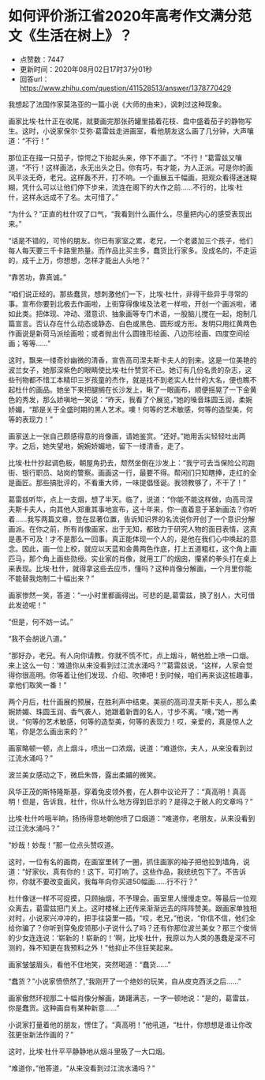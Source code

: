 # 如何评价浙江省2020年高考作文满分范文《生活在树上》？
- 点赞数：7447
- 更新时间：2020年08月02日17时37分01秒
- 回答url：https://www.zhihu.com/question/411528513/answer/1378770429
<body>
 <p data-pid="xz9plvY3">我想起了法国作家莫洛亚的一篇小说《大师的由来》，讽刺过这种现象。</p>
 <p data-pid="9VRqiMhL">画家比埃·杜什正在收尾，就要画完那张药罐里插着花枝、盘中盛着茄子的静物写生。这时，小说家保尔·艾弥·葛雷兹走进画室，看他朋友这么画了几分钟，大声嚷道：“不行！”</p>
 <p data-pid="LrrkwzGG">那位正在描一只茄子，惊愕之下抬起头来，停下不画了。“不行！”葛雷兹又嚷道，“不行！这样画法，永无出头之日。你有巧，有才能，为人正派。可是你的画风平淡无奇，老兄。这样轰不开，打不响。一个画展五千幅画，把观众看得迷迷糊糊，凭什么可以让他们停下步来，流连在阁下的大作之前……不行的，比埃·杜什，这样永远成不了名。太可惜了。”</p>
 <p data-pid="dZq-pFmT">“为什么？”正直的杜什叹了口气，“我看到什么画什么，尽量把内心的感受表现出来。”</p>
 <p data-pid="oDDFHf0r">“话是不错的，可怜的朋友。你已有家室之累，老兄，一个老婆加三个孩子，他们每人每天要三千卡路里热量。而作品比买主多，蠢货比行家多。没成名的，不走运的，成千上万，你想想，怎样才能出人头地？”</p>
 <p data-pid="Qqkd1wBP">“靠苦功，靠真诚。”</p>
 <p data-pid="cvyqG6zV">“咱们说正经的。那些蠢货，想刺激他们一下，比埃·杜什，非得干些异乎寻常的事。宣布你要到北极去作画啦，上街穿得像埃及法老一样啦，开创一个画派啦，诸如此类。把体现、冲动、潜意识、抽象画等专门术语，一股脑儿搅在一起，炮制几篇宣言。否认存在什么动态或静态、白色或黑色、圆形或方形。发明只用红黄两色作画说是新荷马派绘画啦；或者抛出什么圆锥形绘画、八边形绘画、四度空间绘画；等等……”</p>
 <p data-pid="N-_XhOIB">这时，飘来一缕奇妙幽微的清香，宣告高司涅夫斯卡夫人的到来。这是一位美艳的波兰女子，她那深紫色的眼睛使比埃·杜什赞赏不已。她订有几份名贵的杂志，这些刊物都不惜工本精印三岁孩童的杰作，就是找不到老实人杜什的大名，便也瞧不起杜什的画品。她坐下来把腿搁在长沙发上，瞅了一眼画布，顺便摇晃了一下金黄色的秀发，那么娇嗔地一笑说：“昨天，我看了个展览，”她的嗓音珠圆玉润，柔婉娇媚，“那是关于全盛时期的黑人艺术。噢！何等的艺术敏感，何等的造型美，何等的表现力！”</p>
 <p data-pid="jVxft2lN">画家送上一张自己颇感得意的肖像画，请她鉴赏。“还好。”她用舌尖轻轻吐出两字。之后，她失望地，婉婉娇媚地，留下一缕清香，走了。</p>
 <p data-pid="TYtdd4DI">比埃·杜什抄起调色板，朝屋角扔去，颓然坐倒在沙发上：“我宁可去当保险公司跑街、银行职员、站岗的警察。画画这一行，最要不得。帮闲们只知瞎捧，走红的全是画匠。那些搞批评的，不看重大师，一味提倡怪诞。我领教够了，不干了！”</p>
 <p data-pid="LrXOQCft">葛雷兹听毕，点上一支烟，想了半天。临了，说道：“你能不能这样做，向高司涅夫斯卡夫人，向其他人郑重其事地宣布，这十年来，你一直着意于革新画法？你听着……我写两篇文章，登在显著位置，告诉知识界的名流说你开创了一个意识分解画派。在你之前，所有肖像画家，出于无知，都致力于研究人物的面目表情，这真是愚不可及！才不是那么一回事。真正能体现一个人的，是他在我们心中唤起的意念。因此，画一位上校，就应以天蓝和金黄两色作底，打上五道粗杠，这个角上画匹马，那个角上画些勋绶。实业家的肖像，就用工厂的烟囱，攥紧的拳头打在桌上来表现。比埃·杜什，就得拿这些去应市，懂吗？这种肖像分解画，一个月里你能不能替我炮制二十幅出来？”</p>
 <p data-pid="gKPEGJhV">画家惨然一笑，答道：“一小时里都画得出。可悲的是,葛雷兹，换了别人，大可借此发迹呢！”</p>
 <p data-pid="bFzPCN6S">“但是，何不妨一试。”</p>
 <p data-pid="-Zymkmm1">“我不会胡说八道。”</p>
 <p data-pid="3tEhyLm5">“那好办，老兄。有人向你请教，你就不慌不忙，点上烟斗，朝他脸上喷一口烟。来上这么一句：‘难道你从来没看到过江流水涌吗？’”葛雷兹说，“这样，人家会觉得你很高明。你等着让他们发现、介绍、吹捧吧！到时候，咱们再来谈这桩趣事，拿他们取笑一番！”</p>
 <p data-pid="tqL5Xx5Q">两个月后，杜什画展的预展，在胜利声中结束。美丽的高司涅夫斯卡夫人，那么柔婉娇媚、珠圆玉润、香气袭人，她跟着新晋的名人，寸步不离。“噢，”她一再说，“何等的艺术敏感，何等的造型美，何等的表现力！哎，亲爱的，真是惊人之笔，你是怎么画出来的？”</p>
 <p data-pid="-wDFsmOX">画家略顿一顿，点上烟斗，喷出一口浓烟，说道：“难道你，夫人，从来没看到过江流水涌吗？”</p>
 <p data-pid="90CboTGB">波兰美女感动之下，微启朱唇，露出柔媚的微笑。</p>
 <p data-pid="9L1d7Mc6">风华正茂的斯特隆斯基，穿着兔皮领外套，在人群中议论开了：“真高明！真高明！但是，告诉我，杜什，你从什么地方得到启示的？是得之于敝人的文章吗？”</p>
 <p data-pid="03p9emmx">比埃·杜什吟哦半晌，扬扬得意地朝他喷了口烟道：“难道你，老朋友，从来没看到过江流水涌吗？”</p>
 <p data-pid="sLR3w849">“妙哉！妙哉！”那一位点头赞叹道。</p>
 <p data-pid="vcWQMWE_">这时，一位有名的画商，在画室里转了一圈，抓住画家的袖子把他拉到墙角，说道：“好家伙，真有你的！这下，可打响了。这些作品，我统统包下了。不告诉你，你就不要改变画风，我每年向你买进50幅画……行不行？”</p>
 <p data-pid="HLI8Wt0e">杜什像谜一样不可捉摸，只顾抽烟，不予理会。画室里人慢慢走空。等最后一位观众离去，葛雷兹把门关上。这时楼梯上还传来渐渐远去的阵阵赞美。跟画家单独相对时，小说家兴冲冲的，把手往袋里一插，“哎，老兄，”他说，“你信不信，他们全给你骗了？你听到穿兔皮领那小子说什么了吗？还有你那位波兰美女？那三个俊俏的少女连连说：‘崭新的！崭新的！’啊，比埃·杜什，我原以为人类的愚蠢是深不可测的，殊不知更在我预料之外！”他抑止不住狂笑起来。</p>
 <p data-pid="uxQHn-h1">画家皱皱眉头，看他不住地笑，突然喝道：“蠢货……”</p>
 <p data-pid="YATHz8lH">“蠢货？”小说家愤愤然了,“我刚开了一个绝妙的玩笑，自从皮克西沃之后……”</p>
 <p data-pid="VxjhESYd">画家傲然环视那二十幅肖像分解画，踌躇满志，一字一顿地说：“是的，葛雷兹，你是蠢货。这种画自有某种新意……”</p>
 <p data-pid="rX5DaetK">小说家打量着他的朋友，愣住了。“真高明！”他吼道，“杜什，你想想是谁让你改弦更张新法作画的？”</p>
 <p data-pid="xhFE22KC">这时，比埃·杜什平平静静地从烟斗里吸了一大口烟。</p>
 <p data-pid="7fhfr0Bh">“难道你，”他答道，“从来没看到过江流水涌吗？”</p>
</body>